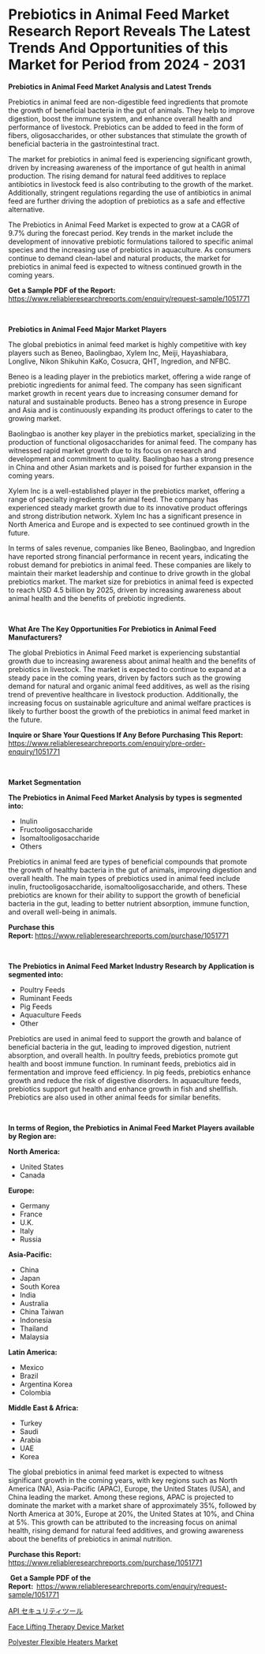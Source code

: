 <p><h1>Prebiotics in Animal Feed Market Research Report Reveals The Latest Trends And Opportunities of this Market for Period from 2024 - 2031</h1></p><p><strong>Prebiotics in Animal Feed Market Analysis and Latest Trends</strong></p>
<p><p>Prebiotics in animal feed are non-digestible feed ingredients that promote the growth of beneficial bacteria in the gut of animals. They help to improve digestion, boost the immune system, and enhance overall health and performance of livestock. Prebiotics can be added to feed in the form of fibers, oligosaccharides, or other substances that stimulate the growth of beneficial bacteria in the gastrointestinal tract.</p><p>The market for prebiotics in animal feed is experiencing significant growth, driven by increasing awareness of the importance of gut health in animal production. The rising demand for natural feed additives to replace antibiotics in livestock feed is also contributing to the growth of the market. Additionally, stringent regulations regarding the use of antibiotics in animal feed are further driving the adoption of prebiotics as a safe and effective alternative.</p><p>The Prebiotics in Animal Feed Market is expected to grow at a CAGR of 9.7% during the forecast period. Key trends in the market include the development of innovative prebiotic formulations tailored to specific animal species and the increasing use of prebiotics in aquaculture. As consumers continue to demand clean-label and natural products, the market for prebiotics in animal feed is expected to witness continued growth in the coming years.</p></p>
<p><strong>Get a Sample PDF of the Report:&nbsp;</strong> <a href="https://www.reliableresearchreports.com/enquiry/request-sample/1051771">https://www.reliableresearchreports.com/enquiry/request-sample/1051771</a></p>
<p>&nbsp;</p>
<p><strong>Prebiotics in Animal Feed Major Market Players</strong></p>
<p><p>The global prebiotics in animal feed market is highly competitive with key players such as Beneo, Baolingbao, Xylem Inc, Meiji, Hayashiabara, Longlive, Nikon Shikuhin KaKo, Cosucra, QHT, Ingredion, and NFBC. </p><p>Beneo is a leading player in the prebiotics market, offering a wide range of prebiotic ingredients for animal feed. The company has seen significant market growth in recent years due to increasing consumer demand for natural and sustainable products. Beneo has a strong presence in Europe and Asia and is continuously expanding its product offerings to cater to the growing market.</p><p>Baolingbao is another key player in the prebiotics market, specializing in the production of functional oligosaccharides for animal feed. The company has witnessed rapid market growth due to its focus on research and development and commitment to quality. Baolingbao has a strong presence in China and other Asian markets and is poised for further expansion in the coming years.</p><p>Xylem Inc is a well-established player in the prebiotics market, offering a range of specialty ingredients for animal feed. The company has experienced steady market growth due to its innovative product offerings and strong distribution network. Xylem Inc has a significant presence in North America and Europe and is expected to see continued growth in the future.</p><p>In terms of sales revenue, companies like Beneo, Baolingbao, and Ingredion have reported strong financial performance in recent years, indicating the robust demand for prebiotics in animal feed. These companies are likely to maintain their market leadership and continue to drive growth in the global prebiotics market. The market size for prebiotics in animal feed is expected to reach USD 4.5 billion by 2025, driven by increasing awareness about animal health and the benefits of prebiotic ingredients.</p></p>
<p>&nbsp;</p>
<p><strong>What Are The Key Opportunities For Prebiotics in Animal Feed Manufacturers?</strong></p>
<p><p>The global Prebiotics in Animal Feed market is experiencing substantial growth due to increasing awareness about animal health and the benefits of prebiotics in livestock. The market is expected to continue to expand at a steady pace in the coming years, driven by factors such as the growing demand for natural and organic animal feed additives, as well as the rising trend of preventive healthcare in livestock production. Additionally, the increasing focus on sustainable agriculture and animal welfare practices is likely to further boost the growth of the prebiotics in animal feed market in the future.</p></p>
<p><strong>Inquire or Share Your Questions If Any Before Purchasing This Report:</strong> <a href="https://www.reliableresearchreports.com/enquiry/pre-order-enquiry/1051771">https://www.reliableresearchreports.com/enquiry/pre-order-enquiry/1051771</a></p>
<p>&nbsp;</p>
<p><strong>Market Segmentation</strong></p>
<p><strong>The Prebiotics in Animal Feed Market Analysis by types is segmented into:</strong></p>
<p><ul><li>Inulin</li><li>Fructooligosaccharide</li><li>Isomaltooligosaccharide</li><li>Others</li></ul></p>
<p><p>Prebiotics in animal feed are types of beneficial compounds that promote the growth of healthy bacteria in the gut of animals, improving digestion and overall health. The main types of prebiotics used in animal feed include inulin, fructooligosaccharide, isomaltooligosaccharide, and others. These prebiotics are known for their ability to support the growth of beneficial bacteria in the gut, leading to better nutrient absorption, immune function, and overall well-being in animals.</p></p>
<p><strong>Purchase this Report:&nbsp;</strong><a href="https://www.reliableresearchreports.com/purchase/1051771">https://www.reliableresearchreports.com/purchase/1051771</a></p>
<p>&nbsp;</p>
<p><strong>The Prebiotics in Animal Feed Market Industry Research by Application is segmented into:</strong></p>
<p><ul><li>Poultry Feeds</li><li>Ruminant Feeds</li><li>Pig Feeds</li><li>Aquaculture Feeds</li><li>Other</li></ul></p>
<p><p>Prebiotics are used in animal feed to support the growth and balance of beneficial bacteria in the gut, leading to improved digestion, nutrient absorption, and overall health. In poultry feeds, prebiotics promote gut health and boost immune function. In ruminant feeds, prebiotics aid in fermentation and improve feed efficiency. In pig feeds, prebiotics enhance growth and reduce the risk of digestive disorders. In aquaculture feeds, prebiotics support gut health and enhance growth in fish and shellfish. Prebiotics are also used in other animal feeds for similar benefits.</p></p>
<p>&nbsp;</p>
<p><strong>In terms of Region, the Prebiotics in Animal Feed Market Players available by Region are:</strong></p>
<p>
    <p> <strong> North America: </strong>
        <ul>
            <li>United States</li>
            <li>Canada</li>
        </ul>
        </p> 
    <p> <strong> Europe: </strong>
        <ul>
            <li>Germany</li>
            <li>France</li>
            <li>U.K.</li>
            <li>Italy</li>
            <li>Russia</li>
        </ul>
        </p> 
    <p> <strong> Asia-Pacific: </strong>
        <ul>
            <li>China</li>
            <li>Japan</li>
            <li>South Korea</li>
            <li>India</li>
            <li>Australia</li>
            <li>China Taiwan</li>
            <li>Indonesia</li>
            <li>Thailand</li>
            <li>Malaysia</li>
        </ul>
        </p> 
    <p> <strong> Latin America: </strong>
        <ul>
            <li>Mexico</li>
            <li>Brazil</li>
            <li>Argentina Korea</li>
            <li>Colombia</li>
        </ul>
        </p> 
    <p> <strong> Middle East & Africa: </strong>
        <ul>
            <li>Turkey</li>
            <li>Saudi</li>
            <li>Arabia</li>
            <li>UAE</li>
            <li>Korea</li>
        </ul>
    </p>
    </p>
<p><p>The global prebiotics in animal feed market is expected to witness significant growth in the coming years, with key regions such as North America (NA), Asia-Pacific (APAC), Europe, the United States (USA), and China leading the market. Among these regions, APAC is projected to dominate the market with a market share of approximately 35%, followed by North America at 30%, Europe at 20%, the United States at 10%, and China at 5%. This growth can be attributed to the increasing focus on animal health, rising demand for natural feed additives, and growing awareness about the benefits of prebiotics in animal nutrition.</p></p>
<p><strong>Purchase this Report: </strong><a href="https://www.reliableresearchreports.com/purchase/1051771">https://www.reliableresearchreports.com/purchase/1051771</a></p>
<p>&nbsp;<strong>Get a Sample PDF of the Report:&nbsp;&nbsp;</strong><a href="https://www.reliableresearchreports.com/enquiry/request-sample/1051771">https://www.reliableresearchreports.com/enquiry/request-sample/1051771</a></p>
<p><strong></strong></p>
<p><p><a href="https://medium.com/@valdineaxsouza/api%E3%82%BB%E3%82%AD%E3%83%A5%E3%83%AA%E3%83%86%E3%82%A3%E3%83%84%E3%83%BC%E3%83%AB%E5%B8%82%E5%A0%B4%E3%81%AE%E5%88%86%E6%9E%90%E3%81%A82024%E5%B9%B4%E3%81%8B%E3%82%892031%E5%B9%B4%E3%81%BE%E3%81%A7%E3%81%AE%E3%82%B5%E3%82%A4%E3%82%BA%E4%BA%88%E6%B8%AC-55660b296952">API セキュリティツール</a></p><p><a href="https://view.publitas.com/reportprime-1/face-lifting-therapy-device-market-size-global-industry-overview-market-segmentation-and-forecast-2024-to-2031/">Face Lifting Therapy Device Market</a></p><p><a href="https://view.publitas.com/reportprime-1/polyester-flexible-heaters-market-size-market-trends-and-growth-outlook-forecasted-for-period-from-2024-to-2031/">Polyester Flexible Heaters Market</a></p></p>
